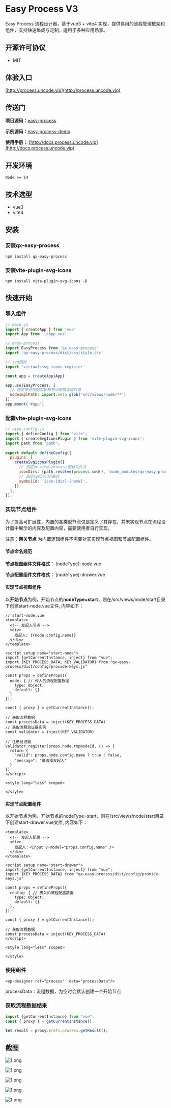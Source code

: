 # Easy Process V3
Easy Process 流程设计器，基于vue3 + vite4 实现，提供易用的流程管理框架和组件，支持快速集成与定制，适用于多种应用场景。


## 开源许可协议
- MIT


## 体验入口
[http://process.uncode.vip](http://process.uncode.vip)



## 传送门
**项目源码：**[easy-process](https://gitee.com/quxiu-code/easy-process)

**示例源码：**[easy-process-demo](https://gitee.com/quxiu-code/easy-process-demo)

**使用手册：** [http://docs.process.uncode.vip](http://docs.process.uncode.vip)


## 开发环境

```
Node >= 14
```

## 技术选型

- vue3
- vite4



## 安装



### 安装qx-easy-process

```shell
npm install qx-easy-process
```



### 安装vite-plugin-svg-icons

```shell
npm install vite-plugin-svg-icons -D
```





## 快速开始

### 导入组件

```js
// main.js
import { createApp } from 'vue'
import App from './App.vue'

// easy-process
import EasyProcess from 'qx-easy-process'
import 'qx-easy-process/dist/css/style.css'

// svg图标
import 'virtual:svg-icons-register'

const app = createApp(App)

app.use(EasyProcess, {
  // 指定节点视图实现和节点配置实现目录
  nodeImplPath: import.meta.glob('src/views/node/**')
})
app.mount('#app')
```



### 配置vite-plugin-svg-icons

```js
// vite.config.js
import { defineConfig } from 'vite';
import { createSvgIconsPlugin } from 'vite-plugin-svg-icons';
import path from 'path';
 
export default defineConfig({
  plugins: [
    createSvgIconsPlugin({
      // 指定qx-easy-process图标文件夹
      iconDirs: [path.resolve(process.cwd(), 'node_modules/qx-easy-process/dist/assets/icons')],
      // 指定symbolId格式
      symbolId: 'icon-[dir]-[name]',
    })
  ],
});
```



### 实现节点组件

为了提高可扩展性，内置的各类型节点仅是定义了其存在，并未实现节点在流程设计器中展示的内容及配置内容，需要使用者自行实现。

注意：**网关节点** 为内置逻辑组件不需要对其实现节点视图和节点配置组件。



#### 节点命名规范

**节点视图组件文件格式：** [nodeType]-node.vue

**节点配置组件文件格式：** [nodeType]-drawer.vue



#### 实现节点视图组件

以**开始节点**为例，开始节点的**nodeType=start**，则在/src/views/node/start目录下创建start-node.vue文件, 内容如下：

```vue
// start-node.vue
<template>
  <!-- 发起人节点 -->
  <div>
    发起人: {{node.config.name}}
  </div>
</template>

<script setup name="start-node">
import {getCurrentInstance, inject} from "vue";
import {KEY_PROCESS_DATA, KEY_VALIDATOR} from "qx-easy-process/dist/config/provide-keys.js"

const props = defineProps({
  node: { // 传入的流程配置数据
    type: Object,
    default: {}
  }
});

const { proxy } = getCurrentInstance();

// 获取流程数据
const processData = inject(KEY_PROCESS_DATA)
// 获取流程验证器实例
const validator = inject(KEY_VALIDATOR)

// 注册验证器
validator.register(props.node.tmpNodeId, () => {
  return {
    "valid": props.node.config.name ? true : false,
    "message": "请选择发起人"
  }
})
</script>

<style lang="less" scoped>

</style>

```

#### 实现节点配置组件

以开始节点为例，开始节点的nodeType=start，则在/src/views/node/start目录下创建start-drawer.vue文件, 内容如下：

```vue
<template>
  <!-- 发起人配置 -->
  <div>
    发起人：<input v-model="props.config.name" />
  </div>
</template>

<script setup name="start-drawer">
import {getCurrentInstance, inject} from "vue";
import {KEY_PROCESS_DATA} from "qx-easy-process/dist/config/provide-keys.js"

const props = defineProps({
  config: { // 传入的流程配置数据
    type: Object,
    default: {}
  },
});

const { proxy } = getCurrentInstance();

// 获取流程数据
const processData = inject(KEY_PROCESS_DATA)
</script>

<style lang="less" scoped>

</style>

```



### 使用组件

```vue
<ep-designer ref="process" :data="processData"/>
```

processData：流程数据，为空时会默认创建一个开始节点



### 获取流程数据结果

```js
import {getCurrentInstance} from "vue";
const { proxy } = getCurrentInstance();

let result = proxy.$refs.process.getResult();
```



## 截图

![1.png](http://file.uncode.vip/easy-process/image/demo/1.png)

![1.png](http://file.uncode.vip/easy-process/image/demo/2.png)

![1.png](http://file.uncode.vip/easy-process/image/demo/3.png)

![1.png](http://file.uncode.vip/easy-process/image/demo/4.png)

![1.png](http://file.uncode.vip/easy-process/image/demo/5.png)



